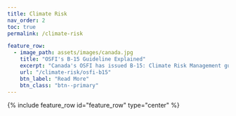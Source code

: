 ```yaml
---
title: Climate Risk
nav_order: 2
toc: true
permalink: /climate-risk

feature_row:
  - image_path: assets/images/canada.jpg
    title: "OSFI's B-15 Guideline Explained"
    excerpt: "Canada's OSFI has issued B-15: Climate Risk Management guidelines"
    url: "/climate-risk/osfi-b15"
    btn_label: "Read More"
    btn_class: "btn--primary"
---
```


{% include feature_row id="feature_row" type="center" %}

